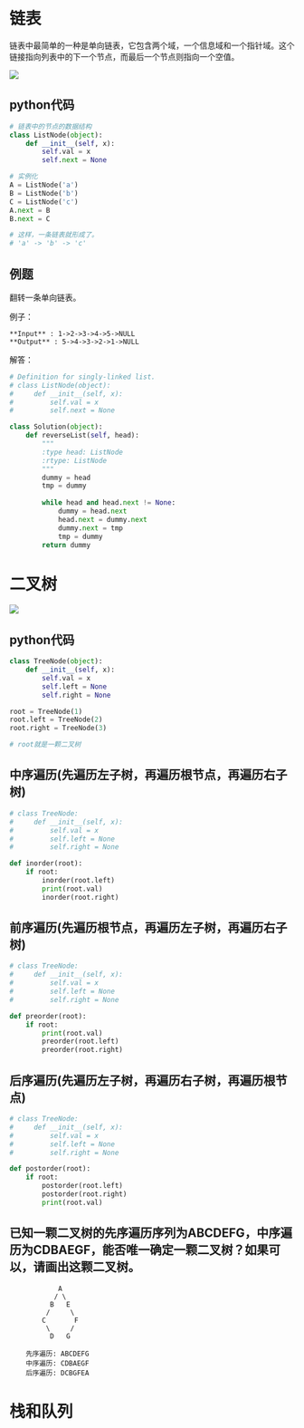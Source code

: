 # 链表

链表中最简单的一种是单向链表，它包含两个域，一个信息域和一个指针域。这个链接指向列表中的下一个节点，而最后一个节点则指向一个空值。

![](https://upload.wikimedia.org/wikipedia/commons/thumb/6/6d/Singly-linked-list.svg/408px-Singly-linked-list.svg.png)

## python代码

```py
# 链表中的节点的数据结构
class ListNode(object):
    def __init__(self, x):
        self.val = x
        self.next = None

# 实例化
A = ListNode('a')
B = ListNode('b')
C = ListNode('c')
A.next = B
B.next = C

# 这样，一条链表就形成了。
# 'a' -> 'b' -> 'c'
```

## 例题

翻转一条单向链表。

例子：

```
**Input** : 1->2->3->4->5->NULL
**Output** : 5->4->3->2->1->NULL
```

解答：

```py
# Definition for singly-linked list.
# class ListNode(object):
#     def __init__(self, x):
#         self.val = x
#         self.next = None

class Solution(object):
    def reverseList(self, head):
        """
        :type head: ListNode
        :rtype: ListNode
        """
        dummy = head
        tmp = dummy
        
        while head and head.next != None:
            dummy = head.next
            head.next = dummy.next
            dummy.next = tmp
            tmp = dummy
        return dummy
```

# 二叉树

![](https://upload.wikimedia.org/wikipedia/commons/thumb/f/f7/Binary_tree.svg/384px-Binary_tree.svg.png)

## python代码

```py
class TreeNode(object):
    def __init__(self, x):
        self.val = x
        self.left = None
        self.right = None

root = TreeNode(1)
root.left = TreeNode(2)
root.right = TreeNode(3)

# root就是一颗二叉树
```

## 中序遍历(先遍历左子树，再遍历根节点，再遍历右子树)

```py
# class TreeNode:
#     def __init__(self, x):
#         self.val = x
#         self.left = None
#         self.right = None

def inorder(root):
    if root:
        inorder(root.left)
        print(root.val)
        inorder(root.right)
```

## 前序遍历(先遍历根节点，再遍历左子树，再遍历右子树)

```py
# class TreeNode:
#     def __init__(self, x):
#         self.val = x
#         self.left = None
#         self.right = None

def preorder(root):
    if root:
        print(root.val)
        preorder(root.left)
        preorder(root.right)        
```

## 后序遍历(先遍历左子树，再遍历右子树，再遍历根节点)

```py
# class TreeNode:
#     def __init__(self, x):
#         self.val = x
#         self.left = None
#         self.right = None

def postorder(root):
    if root:
        postorder(root.left)
        postorder(root.right)
        print(root.val)
```

## 已知一颗二叉树的先序遍历序列为ABCDEFG，中序遍历为CDBAEGF，能否唯一确定一颗二叉树？如果可以，请画出这颗二叉树。

```
            A
           / \
          B   E
         /     \
        C       F
         \     /
          D   G

    先序遍历: ABCDEFG
    中序遍历: CDBAEGF
    后序遍历: DCBGFEA
```

# 栈和队列

